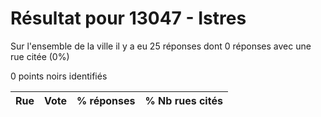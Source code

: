 # Résultat pour 13047 - Istres

Sur l'ensemble de la ville il y a eu 25 réponses dont 0 réponses avec une rue citée (0%)

0 points noirs identifiés

| Rue | Vote | % réponses | % Nb rues cités|
|-----|------|------------|----------------|

